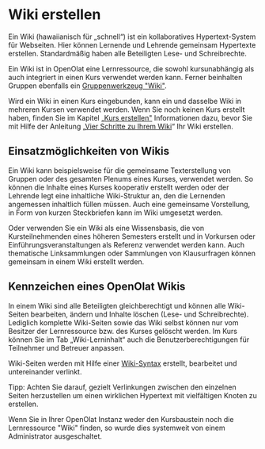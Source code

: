 # Wiki erstellen

Ein Wiki (hawaiianisch für „schnell“) ist ein kollaboratives Hypertext-System
für Webseiten. Hier können Lernende und Lehrende gemeinsam Hypertexte
erstellen. Standardmäßig haben alle Beteiligten Lese- und Schreibrechte.

Ein Wiki ist in OpenOlat eine Lernressource, die sowohl kursunabhängig als
auch integriert in einen Kurs verwendet werden kann. Ferner beinhalten Gruppen
ebenfalls ein [Gruppenwerkzeug "Wiki"](../groups/Using_Group_Tools.de.md).

Wird ein Wiki in einen Kurs eingebunden, kann ein und dasselbe Wiki in
mehreren Kursen verwendet werden. Wenn Sie noch keinen Kurs erstellt haben,
finden Sie im Kapitel [„Kurs erstellen"](Kurs+erstellen.html) Informationen
dazu, bevor Sie mit Hilfe der Anleitung „[Vier Schritte zu Ihrem
Wiki](Four_Steps_to_Your_Wiki.de.md)“ Ihr Wiki erstellen.

## Einsatzmöglichkeiten von Wikis

Ein Wiki kann beispielsweise für die gemeinsame Texterstellung von Gruppen
oder des gesamten Plenums eines Kurses, verwendet werden. So können die
Inhalte eines Kurses kooperativ erstellt werden oder der Lehrende legt eine
inhaltliche Wiki-Struktur an, den die Lernenden angemessen inhaltlich füllen
müssen. Auch eine gemeinsame Vorstellung, in Form von kurzen Steckbriefen kann
im Wiki umgesetzt werden.

Oder verwenden Sie ein Wiki als eine Wissensbasis, die von Kursteilnehmenden
eines höheren Semesters erstellt und in Vorkursen oder
Einführungsveranstaltungen als Referenz verwendet werden kann. Auch
thematische Linksammlungen oder Sammlungen von Klausurfragen können gemeinsam
in einem Wiki erstellt werden.

## Kennzeichen eines OpenOlat Wikis

In einem Wiki sind alle Beteiligten gleichberechtigt und können alle Wiki-
Seiten bearbeiten, ändern und Inhalte löschen (Lese- und Schreibrechte).
Lediglich komplette Wiki-Seiten sowie das Wiki selbst können nur vom Besitzer
der Lernressource bzw. des Kurses gelöscht werden. Im Kurs können Sie im Tab
„Wiki-Lerninhalt“ auch die Benutzerberechtigungen für Teilnehmer und Betreuer
anpassen.

Wiki-Seiten werden mit Hilfe einer [Wiki-Syntax](../learning_activities/Working_with_Wiki.de.md)
erstellt, bearbeitet und untereinander verlinkt.

Tipp: Achten Sie darauf, gezielt Verlinkungen zwischen den einzelnen Seiten
herzustellen um einen wirklichen Hypertext mit vielfältigen Knoten zu
erstellen.

Wenn Sie in Ihrer OpenOlat Instanz weder den Kursbaustein noch die
Lernressource "Wiki" finden, so wurde dies systemweit von einem Administrator
ausgeschaltet.

